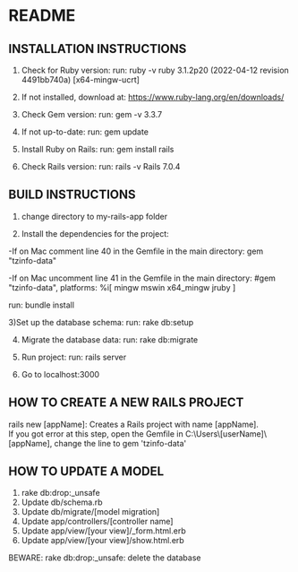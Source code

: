 # README

## INSTALLATION INSTRUCTIONS

1) Check for Ruby version:
run: ruby -v
ruby 3.1.2p20 (2022-04-12 revision 4491bb740a) [x64-mingw-ucrt]

2) If not installed, download at: https://www.ruby-lang.org/en/downloads/

3) Check Gem version:
run: gem -v
3.3.7

4) If not up-to-date:
run: gem update

5) Install Ruby on Rails:
run: gem install rails

6) Check Rails version:
run: rails -v
Rails 7.0.4

## BUILD INSTRUCTIONS

1) change directory to my-rails-app folder 

2) Install the dependencies for the project: 
  
  -If on Mac comment line 40 in the Gemfile in the main directory: gem "tzinfo-data"
  
  -If on Mac uncomment line 41 in the Gemfile in the main directory: #gem "tzinfo-data", platforms: %i[ mingw mswin x64_mingw jruby ]
  
run: bundle install

3)Set up the database schema:
run: rake db:setup 

4) Migrate the database data:
run: rake db:migrate

5) Run project:
run: rails server

6) Go to localhost:3000


## HOW TO CREATE A NEW RAILS PROJECT
rails new [appName]: Creates a Rails project with name [appName]. </br>
If you got error at this step, open the Gemfile in C:\Users\\[userName]\\[appName], change the line to gem 'tzinfo-data'

## HOW TO UPDATE A MODEL
1) rake db:drop:_unsafe
2) Update db/schema.rb
3) Update db/migrate/[model migration]
4) Update app/controllers/[controller name]
5) Update app/view/[your view]/_form.html.erb
6) Update app/view/[your view]/show.html.erb

BEWARE: rake db:drop:_unsafe: delete the database
